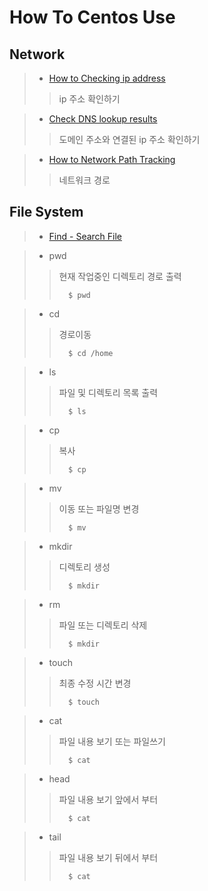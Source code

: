# How To Centos Use


## Network
>  - [How to Checking ip address](./how_to_checking_ip_address.md)  
>  > ip 주소 확인하기

>  - [Check DNS lookup results](./check_dns_lookup_results.md)
>  > 도메인 주소와 연결된 ip 주소 확인하기

>  - [How to Network Path Tracking](./how_to_network_path_tracking.md)
>  > 네트워크 경로 


## File System

>  - [Find - Search File](./search_file.md) 

>  - pwd
>  >현재 작업중인 디렉토리 경로 출력
>  >```
>  >   $ pwd
>  >```

>  - cd
>  >경로이동
>  >```
>  >   $ cd /home
>  >```

>  - ls
>  >파일 및 디렉토리 목록 출력
>  >```
>  >   $ ls
>  >```

>  - cp
>  >복사
>  >```
>  >   $ cp
>  >```

>  - mv
>  >이동 또는 파일명 변경
>  >```
>  >   $ mv
>  >```

>  - mkdir
>  >디렉토리 생성
>  >```
>  >   $ mkdir
>  >```

>  - rm
>  >파일 또는 디렉토리 삭제
>  >```
>  >   $ mkdir
>  >```

>  - touch
>  >최종 수정 시간 변경
>  >```
>  >   $ touch
>  >```

>  - cat
>  >파일 내용 보기 또는 파일쓰기
>  >```
>  >   $ cat
>  >```

>  - head
>  >파일 내용 보기 앞에서 부터
>  >```
>  >   $ cat
>  >```

>  - tail
>  >파일 내용 보기 뒤에서 부터
>  >```
>  >   $ cat
>  >```







